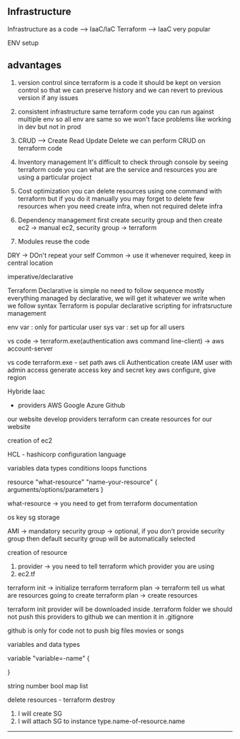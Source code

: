 Infrastructure
--------------
Infrastructure as a code --> IaaC/IaC
Terraform --> IaaC very popular

ENV setup

advantages
----------
1. version control
since terraform is a code it should be kept on version control so that we can preserve history and we can revert to previous version if any issues

2. consistent infrastructure
same terraform code you can run against multiple env so all env are same
so we won't face problems like working in dev but not in prod

3. CRUD --> Create Read Update Delete
we can perform CRUD on terraform code

4. Inventory management
It's difficult to check through console
by seeing terraform code you can what are the service and resources you are using a particular project

5. Cost optimization
you can delete resources using one command with terraform but if you do it manually you may forget to delete few resources
when you need create infra, when not required delete infra

6. Dependency management
first create security group and then create ec2 -> manual
ec2, security group -> terraform

7. Modules
reuse the code

DRY -> DOn't repeat your self
Common -> use it whenever required, keep in central location

imperative/declarative

Terraform
Declarative is simple no need to follow sequence mostly everything managed by declarative, we will get it whatever we write when we follow syntax
Terraform is popular declarative scripting for infratsructure management

env var : only for particular user
sys var : set up for all users

vs code -> terraform.exe(authentication aws command line-client) -> aws account-server

vs code
terraform.exe - set path
aws cli
Authentication
create IAM user with admin access
generate access key and secret key
aws configure, give region


Hybride Iaac
- providers
AWS
Google
Azure
Github

our website
develop providers
terraform can create resources for our website

creation of ec2

HCL - hashicorp configuration language

variables
data types
conditions
loops
functions

resource "what-resource" "name-your-resource" {
    arguments/options/parameters
}

what-resource -> you need to get from terraform documentation

os
key
sg
storage

AMI -> mandatory
security group -> optional, if you don't provide security group then default security group will be automatically selected

creation of resource
1. provider -> you need to tell terraform which provider you are using
2. ec2.tf

terraform init -> initialize terraform
terraform plan -> terraform tell us what are resources going to create
terraform plan -> create resources

terraform init
provider will be downloaded inside .terraform folder
we should not push this providers to github
we can mention it in .gitignore

github is only for code not to push big files movies or songs

variables and data types

variable "variable=-name" {

}

string 
number
bool
map
list

delete resources - terraform destroy

1. I will create SG
2. I will attach SG to instance
type.name-of-resource.name

--------------------------------------------------------------------------------------------------------------

